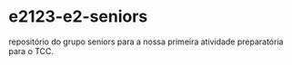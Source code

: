# e2123-e2-seniors
repositório do grupo seniors para a nossa primeira atividade preparatória para o TCC.
